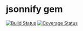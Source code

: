 # jsonnify gem

[![Build Status](https://travis-ci.org/javicardoso/jsonnify-gem.svg)](https://travis-ci.org/javicardoso/jsonnify-gem) [![Coverage Status](https://coveralls.io/repos/javicardoso/jsonnify-gem/badge.svg?branch=master&service=github)](https://coveralls.io/github/javicardoso/jsonnify-gem?branch=master)
